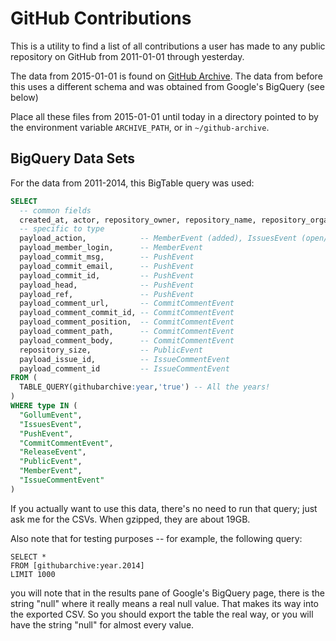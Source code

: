 # GitHub Contributions

This is a utility to find a list of all contributions a user has made to any public repository on GitHub from 2011-01-01 through yesterday.

The data from 2015-01-01 is found on [GitHub Archive](https://www.githubarchive.org). The data from before this uses a different schema and was obtained from Google's BigQuery (see below)

Place all these files from 2015-01-01 until today in a directory pointed to by the environment variable `ARCHIVE_PATH`, or in `~/github-archive`.

## BigQuery Data Sets

For the data from 2011-2014, this BigTable query was used:

```sql
SELECT
  -- common fields
  created_at, actor, repository_owner, repository_name, repository_organization, type, url,
  -- specific to type
  payload_action,            -- MemberEvent (added), IssuesEvent (open/closed)
  payload_member_login,      -- MemberEvent
  payload_commit_msg,        -- PushEvent
  payload_commit_email,      -- PushEvent
  payload_commit_id,         -- PushEvent
  payload_head,              -- PushEvent
  payload_ref,               -- PushEvent
  payload_comment_url,       -- CommitCommentEvent
  payload_comment_commit_id, -- CommitCommentEvent
  payload_comment_position,  -- CommitCommentEvent
  payload_comment_path,      -- CommitCommentEvent
  payload_comment_body,      -- CommitCommentEvent
  repository_size,           -- PublicEvent
  payload_issue_id,          -- IssueCommentEvent
  payload_comment_id         -- IssueCommentEvent
FROM (
  TABLE_QUERY(githubarchive:year,'true') -- All the years!
)
WHERE type IN (
  "GollumEvent",
  "IssuesEvent",
  "PushEvent",
  "CommitCommentEvent",
  "ReleaseEvent",
  "PublicEvent",
  "MemberEvent",
  "IssueCommentEvent"
)

```

If you actually want to use this data, there's no need to run that query; just ask me for the CSVs. When gzipped, they are about 19GB.

Also note that for testing purposes -- for example, the following query:

```
SELECT *
FROM [githubarchive:year.2014]
LIMIT 1000
```

you will note that in the results pane of Google's BigQuery page, there is the string "null" where it really means a real null value. That makes its way into the exported CSV. So you should export the table the real way, or you will have the string "null" for almost every value.
